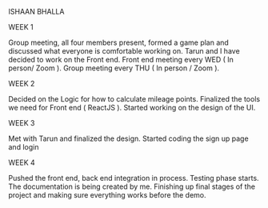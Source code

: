ISHAAN BHALLA

WEEK 1

Group meeting, all four members present, formed a game plan and discussed what everyone is comfortable working on. Tarun and I have decided to work on the Front end. Front end meeting every WED ( In person/ Zoom ). Group meeting every THU ( In person / Zoom ).

WEEK 2

Decided on the Logic for how to calculate mileage points. Finalized the tools we need for Front end ( ReactJS ). Started working on the design of the UI.

WEEK 3

Met with Tarun and finalized the design. Started coding the sign up page and login

WEEK 4

Pushed the front end, back end integration in process. Testing phase starts.
The documentation is being created by me. Finishing up final stages of the project and making sure everything works before the demo.
